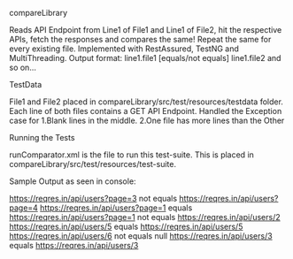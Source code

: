 compareLibrary

Reads API Endpoint from Line1 of File1 and Line1 of File2, hit the respective APIs, fetch the responses and compares the same!
Repeat the same for every existing file. 
Implemented with RestAssured, TestNG and MultiThreading. 
Output format: 
line1.file1 [equals/not equals] line1.file2 
and so on...



TestData

File1 and File2 placed in compareLibrary/src/test/resources/testdata folder.
Each line of both files contains a GET API Endpoint.
Handled the Exception case for 
1.Blank lines in the middle.
2.One file has more lines than the Other


Running the Tests

runComparator.xml is the file to run this test-suite. 
This is placed in compareLibrary/src/test/resources/test-suite.



Sample Output as seen in console:

https://reqres.in/api/users?page=3 not equals https://reqres.in/api/users?page=4
https://reqres.in/api/users?page=1 equals https://reqres.in/api/users?page=1
 not equals https://reqres.in/api/users/2
https://reqres.in/api/users/5 equals https://reqres.in/api/users/5
https://reqres.in/api/users/6 not equals null
https://reqres.in/api/users/3 equals https://reqres.in/api/users/3
